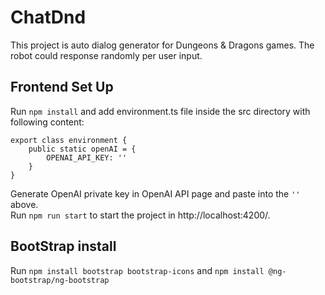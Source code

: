 # ChatDnd

This project is auto dialog generator for Dungeons & Dragons games. The robot could response randomly per user input.

## Frontend Set Up
Run `npm install` and add environment.ts file inside the src directory with following content:<br>
```
export class environment {
    public static openAI = {
        OPENAI_API_KEY: ''
    }
}
```
Generate OpenAI private key in OpenAI API page and paste into the `''` above.<br>
Run `npm run start` to start the project in http://localhost:4200/.

## BootStrap install
  Run `npm install bootstrap bootstrap-icons` and `npm install @ng-bootstrap/ng-bootstrap`
  
